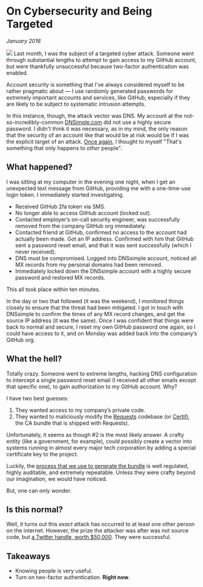 # On Cybersecurity and Being Targeted
*January 2016*





  ![](http://images.squarespace-cdn.com/content/v1/665498111876725f7613f1e6/1719666485721-LW2FU5FXYFNYGV55O5SE/6079b-e0fbe-image-asset.jpeg)   Last month, I was the subject of a targeted cyber attack. Someone went through substantial lengths to attempt to gain access to my GitHub account, but were thankfully unsuccessful because two\-factor authentication was enabled. 

 Account security is something that I’ve always considered myself to be rather pragmatic about — I use randomly generated passwords for extremely important accounts and services, like GitHub, especially if they are likely to be subject to systematic intrusion attempts. 

 In this instance, though, the attack vector was DNS. My account at the not\-so\-incredibly\-common [DNSimple.com](https://dnsimple.com/r/125ca47dda0551) did not use a highly secure password. I didn't think it was necessary, as in my mind, the only reason that the security of an account like that would be at risk would be if I was the explicit target of an attack. [Once again](/essays/2016-01-mentalhealtherror_an_exception_occurred), I thought to myself "That's something that only happens to *other* people".

 ## What happened?

 I was sitting at my computer in the evening one night, when I get an unexpected text message from GitHub, providing me with a one\-time\-use login token. I immediately started investigating. 

 * Received GitHub 2fa token via SMS.
* No longer able to access GitHub account (locked out).
* Contacted employer’s on\-call security engineer, was successfully removed from the company GitHub org immediately.
* Contacted friend at GitHub, confirmed no access to the account had actually been made. Got an IP address. Confirmed with him that GitHub sent a password reset email, and that it was sent successfully (which I never received).
* DNS must be compromised. Logged into DNSsimple account, noticed all MX records from my personal domains had been removed.
* Immediately locked down the DNSsimple account with a highly secure password and restored MX records.

 This all took place within ten minutes. 

 In the day or two that followed (it was the weekend), I monitored things closely to ensure that the threat had been mitigated. I got in touch with DNSsimple to confirm the times of any MX record changes, and get the source IP address (it was the same). Once I was confident that things were back to normal and secure, I reset my own GitHub password one again, so I could have access to it, and on Monday was added back into the company’s GitHub org. 

 ## What the hell?

 Totally crazy. Someone went to extreme lengths, hacking DNS configuration to intercept a single password reset email (I received all other emails except that specific one), to gain authorization to my GitHub account. Why?

 I have two best guesses: 

 1. They wanted access to my company’s private code.
2. They wanted to maliciously modify the [Requests](https://github.com/kennethreitz/requests) codebase (or [Certifi](https://github.com/certifi), the CA bundle that is shipped with Requests).

 Unfortunately, it seems as though \#2 is the most likely answer. A crafty entity (like a government, for example), could possibly create a vector into systems running in almost every major tech corporation by adding a special certificate key to the project. 

 Luckily, the [process that we use to generate the bundle](https://mkcert.org) is well regulated, highly auditable, and extremely repeatable. Unless they were crafty beyond our imagination, we would have noticed.

 But, one can only wonder. 

 ## Is this normal?

 Well, it turns out this *exact* attack has occurred to at least one other person on the internet. However, the prize the attacker was after was not source code, but [a Twitter handle, worth $50,000](http://medium.com/@N/how-i-lost-my-50-000-twitter-username-24eb09e026dd#.wdggeyn2b%5D). They were successful. 

 ## Takeaways

 * Knowing people is very useful.
* Turn on two\-factor authentication. **Right now**.
